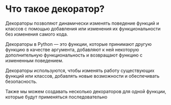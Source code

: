# Что такое декоратор?

Декораторы позволяют динамически изменять поведение функций и классов с помощью добавления или изменения их функциональности без изменения самого кода.

Декораторы в Python — это функции, которые принимают другую функцию в качестве аргумента, добавляют к ней некоторую дополнительную функциональность и возвращают функцию с измененным поведением.

Декораторы используются, чтобы изменять работу существующих функций или классов, добавлять новые возможности и обеспечивать безопасность.

Также мы можем создавать несколько декораторов для одной функции, которые будут применяться последовательно